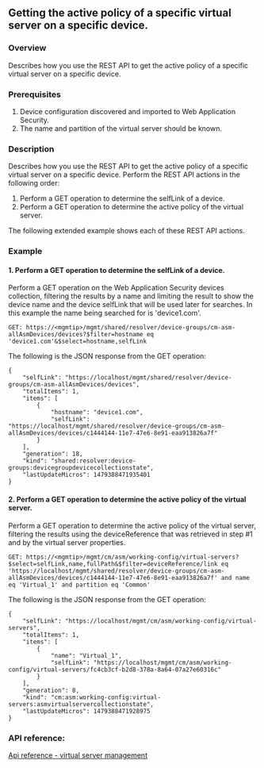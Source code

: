 ## Getting the active policy of a specific virtual server on a specific device.

### Overview
Describes how you use the REST API to get the active policy of a specific virtual server on a specific device.

### Prerequisites
1. Device configuration discovered and imported to Web Application Security.
2. The name and partition of the virtual server should be known.

### Description
Describes how you use the REST API to get the active policy of a specific virtual server on a specific device.
Perform the REST API actions in the following order:
1. Perform a GET operation to determine the selfLink of a device.
2. Perform a GET operation to determine the active policy of the virtual server.

The following extended example shows each of these REST API actions.

### Example

#### 1. Perform a GET operation to determine the selfLink of a device.
Perform a GET operation on the Web Application Security devices collection, filtering the results by a name and limiting the result to show the device name and the device selfLink that will be used later for searches. In this example the name being searched for is 'device1.com'.
```
GET: https://<mgmtip>/mgmt/shared/resolver/device-groups/cm-asm-allAsmDevices/devices?$filter=hostname eq 'device1.com'&$select=hostname,selfLink
```
The following is the JSON response from the GET operation:
```
{
    "selfLink": "https://localhost/mgmt/shared/resolver/device-groups/cm-asm-allAsmDevices/devices",
    "totalItems": 1,
    "items": [
        {
            "hostname": "device1.com",
            "selfLink": "https://localhost/mgmt/shared/resolver/device-groups/cm-asm-allAsmDevices/devices/c1444144-11e7-47e6-8e91-eaa913826a7f"
        }
    ],
    "generation": 18,
    "kind": "shared:resolver:device-groups:devicegroupdevicecollectionstate",
    "lastUpdateMicros": 1479388471935401
}
```

#### 2. Perform a GET operation to determine the active policy of the virtual server.
Perform a GET operation to determine the active policy of the virtual server, filtering the results using the deviceReference that was retrieved in step #1 and by the virtual server properties.
```
GET: https://<mgmtip>/mgmt/cm/asm/working-config/virtual-servers?$select=selfLink,name,fullPath&$filter=deviceReference/link eq 'https://localhost/mgmt/shared/resolver/device-groups/cm-asm-allAsmDevices/devices/c1444144-11e7-47e6-8e91-eaa913826a7f' and name eq 'Virtual_1' and partition eq 'Common'
```
The following is the JSON response from the GET operation:
```
{
    "selfLink": "https://localhost/mgmt/cm/asm/working-config/virtual-servers",
    "totalItems": 1,
    "items": [
        {
            "name": "Virtual_1",
            "selfLink": "https://localhost/mgmt/cm/asm/working-config/virtual-servers/fc4cb3cf-b2d8-378a-8a64-07a27e60316c"
        }
    ],
    "generation": 8,
    "kind": "cm:asm:working-config:virtual-servers:asmvirtualservercollectionstate",
    "lastUpdateMicros": 1479388471928975
}
```

### API reference:
[Api reference - virtual server management](../html-reference/virtual-server-management.html)
